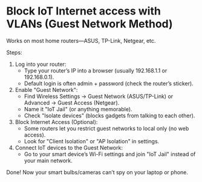 # Block IoT Internet access with VLANs (Guest Network Method)

Works on most home routers—ASUS, TP-Link, Netgear, etc.

Steps:

1. Log into your router:
   * Type your router’s IP into a browser (usually 192.168.1.1 or 192.168.0.1).
   * Default login is often admin + password (check the router’s sticker).
2. Enable "Guest Network":
   * Find Wireless Settings → Guest Network (ASUS/TP-Link) or Advanced → Guest Access (Netgear).
   * Name it "IoT Jail" (or anything memorable).
   * Check "Isolate devices" (blocks gadgets from talking to each other).
3. Block Internet Access (Optional):
   * Some routers let you restrict guest networks to local only (no web access).
   * Look for "Client Isolation" or "AP Isolation" in settings.
4. Connect IoT devices to the Guest Network:
   * Go to your smart device’s Wi-Fi settings and join "IoT Jail" instead of your main network.

Done! Now your smart bulbs/cameras can’t spy on your laptop or phone.